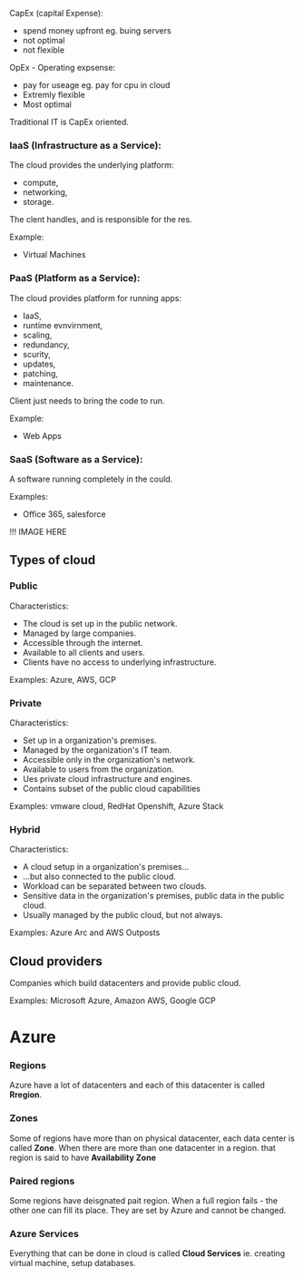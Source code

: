 CapEx (capital Expense):
- spend money upfront eg. buing servers
- not optimal
- not flexible

OpEx - Operating expsense:
- pay for useage eg. pay for cpu in cloud
- Extremly flexible
- Most optimal

Traditional IT is CapEx oriented. 

### IaaS (Infrastructure as a Service):
The cloud provides the underlying platform:
- compute,
- networking,
- storage.

The clent handles, and is responsible for the res.

Example:
- Virtual Machines

### PaaS (Platform as a Service):
The cloud provides platform for running apps:
- IaaS, 
- runtime evnvirnment,
- scaling,
- redundancy,
- scurity,
- updates,
- patching,
- maintenance.

Client just needs to bring the code to run.

Example:
- Web Apps

### SaaS (Software as a Service):
A software running completely in the could.


Examples:
- Office 365, salesforce

!!! IMAGE HERE

## Types of cloud

### Public
Characteristics:
- The cloud is set up in the public network. 
- Managed by large companies. 
- Accessible through the internet. 
- Available to all clients and users. 
- Clients have no access to underlying infrastructure.

Examples: Azure, AWS, GCP

### Private
Characteristics:
- Set up in a organization's premises.
- Managed by the organization's IT team.
- Accessible only in the organization's network.
- Available to users from the organization.
- Ues private cloud infrastructure and engines.
- Contains subset of the public cloud capabilities

Examples: vmware cloud, RedHat Openshift, Azure Stack

### Hybrid
Characteristics:
- A cloud setup in a organization's premises...
- ...but also connected to the public cloud.
- Workload can be separated between two clouds.
- Sensitive data in the organization's premises, public data in the public cloud.
- Usually managed by the public cloud, but not always.

Examples: Azure Arc and AWS Outposts

## Cloud providers
Companies which build datacenters and provide public cloud.

Examples: Microsoft Azure, Amazon AWS, Google GCP

# Azure

### Regions 
Azure have a lot of datacenters and each of this datacenter is called **Rregion**.

### Zones
Some of regions have more than on physical datacenter, each data center is called **Zone**. When there are more than one datacenter in a region. that region is said to have **Availability Zone**

### Paired regions
Some regions have deisgnated pait region. When a full region fails - the other one can fill its place. They are set by Azure and cannot be changed.

### Azure Services
Everything that can be done in cloud is called **Cloud Services** ie. creating virtual machine, setup databases.
